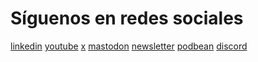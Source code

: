 <link href="https://cdnjs.cloudflare.com/ajax/libs/font-awesome/6.0.0-beta3/css/all.min.css" rel="stylesheet">
<style>
    . card card-compact w-96 bg-base-100 shadow-xl {
        display: flex;
        justify-content: space-between;
        align-items: center;
        margin-bottom: 20px;
    }
    . card card-compact w-96 bg-base-100 shadow-xl a {
        text-decoration: none;
        font-size: 24px;
        color: blue; /* Default color, overridden by specific classes below */
    }
</style>

<h1>Síguenos en redes sociales</h1>

<!-- embed:start:socialNetworks -->


<span class="inline-flex items-center rounded-md bg-blue-50 px-2 py-1 text-xs font-medium text-blue-700 ring-1 ring-inset ring-blue-700/10">
    <a href="https://www.linkedin.com/company/impulsar-ai" class="linkedin" target="_blank"><i class="fab fa-linkedin"></i> linkedin</a>
</span>
<span class="inline-flex items-center rounded-md bg-blue-50 px-2 py-1 text-xs font-medium text-blue-700 ring-1 ring-inset ring-blue-700/10">
    <a href="https://www.youtube.com/@impulsarai" class="youtube" target="_blank"><i class="fab fa-youtube"></i> youtube</a>
</span>
<span class="inline-flex items-center rounded-md bg-blue-50 px-2 py-1 text-xs font-medium text-blue-700 ring-1 ring-inset ring-blue-700/10">
    <a href="https://twitter.com/impulsarai" class="twitter" target="_blank"><i class="fab fa-twitter"></i> x</a>
</span>
<span class="inline-flex items-center rounded-md bg-blue-50 px-2 py-1 text-xs font-medium text-blue-700 ring-1 ring-inset ring-blue-700/10">
    <a href="https://mastodon.social/@impulsarai" class="mastodon" target="_blank"><i class="fab fa-mastodon"></i> mastodon</a>
</span>
<span class="inline-flex items-center rounded-md bg-blue-50 px-2 py-1 text-xs font-medium text-blue-700 ring-1 ring-inset ring-blue-700/10">
    <a href="https://impulsarai.substack.com/" class="substack" target="_blank"><i class="fas fa-envelope"></i> newsletter</a>
</span>
<span class="inline-flex items-center rounded-md bg-blue-50 px-2 py-1 text-xs font-medium text-blue-700 ring-1 ring-inset ring-blue-700/10">
    <a href="https://impulsarai.podbean.com/" class="podbean" target="_blank"><i class="fas fa-podcast"></i> podbean</a>
</span>
<span class="inline-flex items-center rounded-md bg-blue-50 px-2 py-1 text-xs font-medium text-blue-700 ring-1 ring-inset ring-blue-700/10">
    <a href="https://discord.gg/KXyTX4pnNK" class="discord" target="_blank"><i class="fas fa-discord"></i> discord</a>
</span>


<!-- embed:end:socialNetworks -->